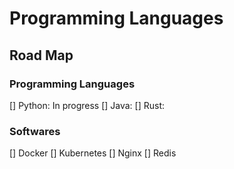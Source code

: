 # Programming Languages

## Road Map

### Programming Languages
[] Python: In progress
[] Java: 
[] Rust: 

### Softwares 
[] Docker 
[] Kubernetes 
[] Nginx 
[] Redis 

